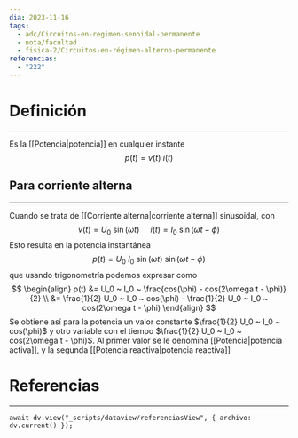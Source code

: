 ```yaml
---
dia: 2023-11-16
tags:
  - adc/Circuitos-en-regimen-senoidal-permanente
  - nota/facultad
  - fisica-2/Circuitos-en-régimen-alterno-permanente
referencias:
  - "222"
---
```

# Definición
---
Es la [[Potencia|potencia]] en cualquier instante $$ p(t) = v(t) ~ i(t) $$
## Para corriente alterna
---
Cuando se trata de [[Corriente alterna|corriente alterna]] sinusoidal, con $$ v(t) = U_0 ~ \sin(\omega t) ~~~~~ i(t) = I_0 ~ \sin(\omega t - \phi) $$
Esto resulta en la potencia instantánea $$ p(t) = U_0 ~ I_0 ~ \sin(\omega t) ~ \sin(\omega t - \phi) $$ que usando trigonometría podemos expresar como $$ \begin{align} 
    p(t) &= U_0 ~ I_0 ~ \frac{cos(\phi) - cos(2\omega t - \phi)}{2} \\
     &= \frac{1}{2} U_0 ~ I_0 ~ cos(\phi) - \frac{1}{2} U_0 ~ I_0 ~ cos(2\omega t - \phi)
\end{align} $$
Se obtiene así para la potencia un valor constante $\frac{1}{2} U_0 ~ I_0 ~ cos(\phi)$ y otro variable con el tiempo $\frac{1}{2} U_0 ~ I_0 ~ cos(2\omega t - \phi)$. Al primer valor se le denomina [[Potencia|potencia activa]], y la segunda [[Potencia reactiva|potencia reactiva]]


# Referencias
---
```dataviewjs
await dv.view("_scripts/dataview/referenciasView", { archivo: dv.current() });
```